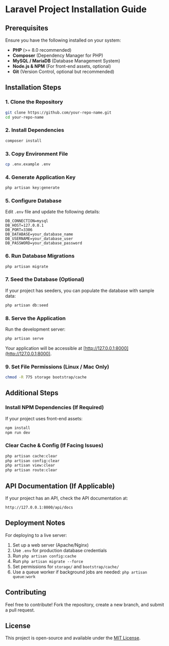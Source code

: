 # Laravel Project Installation Guide

## Prerequisites

Ensure you have the following installed on your system:
- **PHP** (>= 8.0 recommended)
- **Composer** (Dependency Manager for PHP)
- **MySQL / MariaDB** (Database Management System)
- **Node.js & NPM** (For front-end assets, optional)
- **Git** (Version Control, optional but recommended)

## Installation Steps

### 1. Clone the Repository
```sh
git clone https://github.com/your-repo-name.git
cd your-repo-name
```

### 2. Install Dependencies
```sh
composer install
```

### 3. Copy Environment File
```sh
cp .env.example .env
```

### 4. Generate Application Key
```sh
php artisan key:generate
```

### 5. Configure Database
Edit `.env` file and update the following details:
```env
DB_CONNECTION=mysql
DB_HOST=127.0.0.1
DB_PORT=3306
DB_DATABASE=your_database_name
DB_USERNAME=your_database_user
DB_PASSWORD=your_database_password
```

### 6. Run Database Migrations
```sh
php artisan migrate
```

### 7. Seed the Database (Optional)
If your project has seeders, you can populate the database with sample data:
```sh
php artisan db:seed
```

### 8. Serve the Application
Run the development server:
```sh
php artisan serve
```
Your application will be accessible at [http://127.0.0.1:8000](http://127.0.0.1:8000).

### 9. Set File Permissions (Linux / Mac Only)
```sh
chmod -R 775 storage bootstrap/cache
```

## Additional Steps

### Install NPM Dependencies (If Required)
If your project uses front-end assets:
```sh
npm install
npm run dev
```

### Clear Cache & Config (If Facing Issues)
```sh
php artisan cache:clear
php artisan config:clear
php artisan view:clear
php artisan route:clear
```

## API Documentation (If Applicable)
If your project has an API, check the API documentation at:
```
http://127.0.0.1:8000/api/docs
```

## Deployment Notes
For deploying to a live server:
1. Set up a web server (Apache/Nginx)
2. Use `.env` for production database credentials
3. Run `php artisan config:cache`
4. Run `php artisan migrate --force`
5. Set permissions for `storage/` and `bootstrap/cache/`
6. Use a queue worker if background jobs are needed: `php artisan queue:work`

## Contributing
Feel free to contribute! Fork the repository, create a new branch, and submit a pull request.

## License
This project is open-source and available under the [MIT License](LICENSE).

